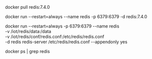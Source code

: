 docker pull redis:7.4.0

docker run --restart=always  --name redis -p 6379:6379 -d redis:7.4.0


docker run --restart=always -p 6379:6379 --name redis \
-v /iot/redis/data:/data \
-v /iot/redis/conf/redis.conf:/etc/redis/redis.conf \
-d redis redis-server /etc/redis/redis.conf --appendonly yes



docker ps | grep redis